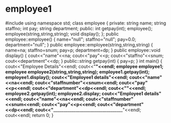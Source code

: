 # employee1
#include<iostream>
using namespace std;
class employee
{
private:
string name;
string staffno;
int pay;
string department;
public:
int getpay(int);
employee();
employee(string,string,string);
void display();
};
public employee::employee()
{
name="null";
staffno="null";
pay=0.0;
department="null";
}
public employee::employee(string,string,string)
{
name=na;
staffno=snum;
pay=p;
department=dp;
}
public employee::void display()
{
cout<<"name"<<na;
cout<<"pay"<<p;
cout<<"staffno"<<snum;
cout<<department"<<dp;
}
public::string getpay(int)
{
pay=p;
}
int main()
{
cout<<"Employee Details"<<endl;
cout<<"__________________________________"<<endl;
employee employee1;
employee employee2(string,string,string);
employee1.getpay(int);
employee1.display();
cout<<"Employee1 details"<<endl;
cout<<"name"<<na<<endl;
cout<<"staffnumber"<<snum<<endl;
cout<<"pay"<<p<<endl;
cout<<"department"<<dp<<endl;
cout<<"____________________________________"<<endl;
employee2.getpay(int);
employee2.display;
cout<<"Employee1 details"<<endl;
cout<<"name"<<na<<endl;
cout<<"staffnumber"<<snum<<endl;
cout<<"pay"<<p<<endl;
cout<<"department"<<dp<<endl;
cout<<"____________________________________"<<endl;
cout<<endl;
return 0;
}

